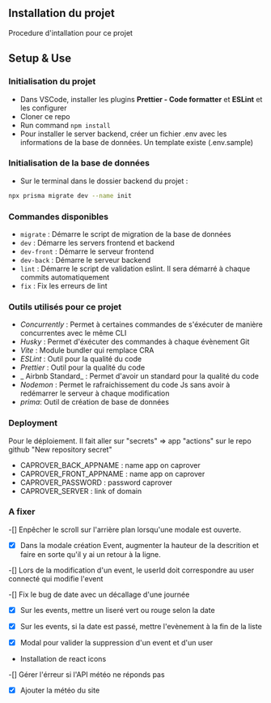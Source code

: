 ## Installation du projet

Procedure d'intallation pour ce projet

## Setup & Use

### Initialisation du projet

- Dans VSCode, installer les plugins **Prettier - Code formatter** et **ESLint** et les configurer
- Cloner ce repo
- Run command `npm install`
- Pour installer le server backend, créer un fichier .env avec les informations de la base de données. Un template
  existe (.env.sample)

### Initialisation de la base de données

- Sur le terminal dans le dossier backend du projet :

```` bash
npx prisma migrate dev --name init
````

### Commandes disponibles

- `migrate` : Démarre le script de migration de la base de données
- `dev` : Démarre les servers frontend et backend
- `dev-front` : Démarre le serveur frontend
- `dev-back` : Démarre le serveur backend
- `lint` : Démarre le script de validation eslint. Il sera démarré à chaque commits automatiquement
- `fix` : Fix les erreurs de lint

### Outils utilisés pour ce projet

- _Concurrently_ : Permet à certaines commandes de s'éxécuter de manière concurrentes avec le même CLI
- _Husky_ : Permet d'éxécuter des commandes à chaque évènement Git
- _Vite_ : Module bundler qui remplace CRA
- _ESLint_ : Outil pour la qualité du code
- _Prettier_ : Outil pour la qualité du code
- _ Airbnb Standard_ : Permet d'avoir un standard pour la qualité du code
- _Nodemon_ : Permet le rafraichissement du code Js sans avoir à redémarrer le serveur à chaque modification
- _prima_: Outil de création de base de données

### Deployment

Pour le déploiement. Il fait aller sur "secrets" => app "actions" sur le repo github "New repository secret"

- CAPROVER_BACK_APPNAME : name app on caprover
- CAPROVER_FRONT_APPNAME : name app on caprover
- CAPROVER_PASSWORD : password caprover
- CAPROVER_SERVER : link of domain

### A fixer

-[] Enpêcher le scroll sur l'arrière plan lorsqu'une modale est ouverte.

-[x] Dans la modale création Event, augmenter la hauteur de la descrition et faire en sorte qu'il y ai un retour à la
 ligne.

-[] Lors de la modification d'un event, le userId doit correspondre au user connecté qui modifie l'event

-[] Fix le bug de date avec un décallage d'une journée

-[x] Sur les events, mettre un liseré vert ou rouge selon la date

-[x] Sur les events, si la date est passé, mettre l'evènement à la fin de la liste

-[x] Modal pour valider la suppression d'un event et d'un user

- Installation de react icons

-[] Gérer l'érreur si l'API météo ne réponds pas

-[x] Ajouter la météo du site


